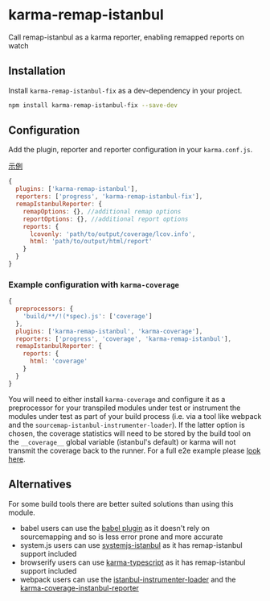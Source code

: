 # karma-remap-istanbul
Call remap-istanbul as a karma reporter, enabling remapped reports on watch

## Installation

Install `karma-remap-istanbul-fix` as a dev-dependency in your project.

```bash
npm install karma-remap-istanbul-fix --save-dev
```

## Configuration

Add the plugin, reporter and reporter configuration in your `karma.conf.js`.

[示例](https://github.com/MuYunyun/diana/blob/master/karma.conf.js)

```js
{
  plugins: ['karma-remap-istanbul'],
  reporters: ['progress', 'karma-remap-istanbul-fix'],
  remapIstanbulReporter: {
    remapOptions: {}, //additional remap options
    reportOptions: {}, //additional report options
    reports: {
      lcovonly: 'path/to/output/coverage/lcov.info',
      html: 'path/to/output/html/report'
    }
  }
}
```

### Example configuration with `karma-coverage`
```js
{
  preprocessors: {
    'build/**/!(*spec).js': ['coverage']
  },
  plugins: ['karma-remap-istanbul', 'karma-coverage'],
  reporters: ['progress', 'coverage', 'karma-remap-istanbul'],
  remapIstanbulReporter: {
    reports: {
      html: 'coverage'
    }
  }
}
```

You will need to either install `karma-coverage` and configure it as a preprocessor for your transpiled modules under test or instrument the modules under test as part of your build process (i.e. via a tool like webpack and the `sourcemap-istanbul-instrumenter-loader`). If the latter option is chosen, the coverage statistics will need to be stored by the build tool on the `__coverage__` global variable (istanbul's default) or karma will not transmit the coverage back to the runner. For a full e2e example please [look here](https://github.com/marcules/karma-remap-istanbul/tree/master/examples/webpack).

## Alternatives
For some build tools there are better suited solutions than using this module.
* babel users can use the [babel plugin](https://github.com/istanbuljs/babel-plugin-istanbul) as it doesn't rely on sourcemapping and so is less error prone and more accurate
* system.js users can use [systemjs-istanbul](https://github.com/guybedford/systemjs-istanbul) as it has remap-istanbul support included
* browserify users can use [karma-typescript](https://github.com/monounity/karma-typescript) as it has remap-istanbul support included
* webpack users can use the [istanbul-instrumenter-loader](https://github.com/deepsweet/istanbul-instrumenter-loader) and the [karma-coverage-instanbul-reporter](https://github.com/mattlewis92/karma-coverage-istanbul-reporter)
